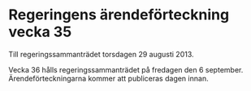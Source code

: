 # Regeringens ärendeförteckning vecka 35

Till regeringssammanträdet torsdagen 29 augusti 2013.

Vecka 36 hålls regeringssammanträdet på fredagen den 6 september. Ärendeförteckningarna kommer att publiceras dagen innan.
